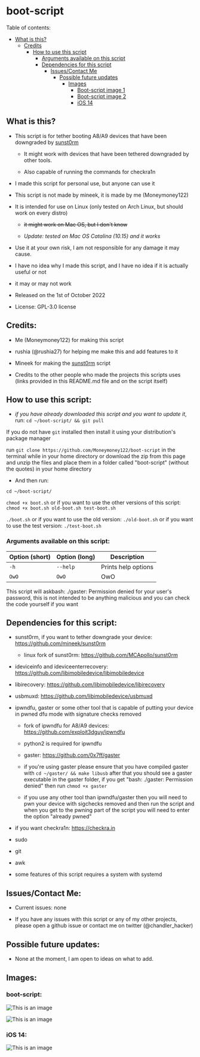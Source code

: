 # boot-script

Table of contents:

 - [What is this?](https://github.com/Moneymoney122/boot-script#what-is-this) 
   - [Credits](https://github.com/Moneymoney122/boot-script#credits)
     - [How to use this script](https://github.com/Moneymoney122/boot-script#how-to-use-this-script)
       - [Arguments available on this script](https://github.com/Moneymoney122/boot-script#arguments-available-on-this-script)
       - [Dependencies for this script](https://github.com/Moneymoney122/boot-script#dependencies-for-this-script)
         - [Issues/Contact Me](https://github.com/Moneymoney122/boot-script#issuescontact-me)
           - [Possible future updates](https://github.com/Moneymoney122/boot-script#possible-future-updates)
             - [Images](https://github.com/Moneymoney122/boot-script#images)
                - [Boot-script image 1](https://github.com/Moneymoney122/boot-script#boot-script-1)
                 - [Boot-script image 2](https://github.com/Moneymoney122/boot-script#boot-script-2)
                  - [iOS 14](https://github.com/Moneymoney122/boot-script#ios-14)
              
## What is this?

- This script is for tether booting A8/A9 devices that have been downgraded by [sunst0rm](https://github.com/mineek/sunst0rm)
  - It might work with devices that have been tethered downgraded by other tools.
  
   - Also capable of running the commands for checkra1n
  
- I made this script for personal use, but anyone can use it

- This script is not made by mineek, it is made by me (Moneymoney122)

- It is intended for use on Linux (only tested on Arch Linux, but should work on every distro)

   - ~~it might work on Mac OS, but I don't know~~

    - *Update: tested on Mac OS Catalina (10.15) and it works*

- Use it at your own risk, I am not responsible for any damage it may cause.

- I have no idea why I made this script, and I have no idea if it is actually useful or not

- it may or may not work

- Released on the 1st of October 2022

- License: GPL-3.0 license

## Credits:

- Me (Moneymoney122) for making this script

- rushia (@rushia27) for helping me make this and add features to it

- Mineek for making the [sunst0rm](https://github.com/mineek/sunst0rm) script

- Credits to the other people who made the projects this scripts uses (links provided in this README.md file and on the script itself)

## How to use this script:

 - *if you have already downloaded this script and you want to update it*, run: `cd ~/boot-script/ && git pull`

If you do not have `git` installed then install it using your distribution's package manager
 
 run `git clone https://github.com/Moneymoney122/boot-script` in the terminal while in your home directory or download the zip from this page and unzip the files and place them in a folder called "boot-script" (without the quotes) in your home directory

- And then run:

`cd ~/boot-script/`

`chmod +x boot.sh` or if you want to use the other versions of this script: `chmod +x boot.sh old-boot.sh test-boot.sh`

`./boot.sh` or if you want to use the old version: `./old-boot.sh` or if you want to use the test version: `./test-boot.sh`

### Arguments available on this script:
| Option (short)  | Option (long)               | Description                              |
|-----------------|-----------------------------|------------------------------------------|
| `-h`            | `--help`                    | Prints help options                      |
| `OwO`           | `OwO`                       | OwO                                      |

This script will askbash: ./gaster: Permission denied
 for your user's password, this is not intended to be anything malicious and you can check the code yourself if you want

## Dependencies for this script: 

- sunst0rm, if you want to tether downgrade your device: https://github.com/mineek/sunst0rm

    - linux fork of sunst0rm: https://github.com/MCApollo/sunst0rm

- ideviceinfo and ideviceenterrecovery: https://github.com/libimobiledevice/libimobiledevice

- libirecovery: https://github.com/libimobiledevice/libirecovery

- usbmuxd: https://github.com/libimobiledevice/usbmuxd

- ipwndfu, gaster or some other tool that is capable of putting your device in pwned dfu mode with signature checks removed

  - fork of ipwndfu for A8/A9 devices: https://github.com/exploit3dguy/ipwndfu
    
   - python2 is required for ipwndfu
   
   - gaster: https://github.com/0x7ff/gaster
  
    - if you're using gaster please ensure that you have compiled gaster with `cd ~/gaster/ && make libusb` after that you should see a gaster executable in the gaster folder, if you get "bash: ./gaster: Permission denied" then run `chmod +x gaster`

     - if you use any other tool than ipwndfu/gaster then you will need to pwn your device with sigchecks removed and then run the script and when you get to the pwning part of the script you will need to enter the option "already pwned" 

- if you want checkra1n: https://checkra.in

- sudo

- git

- awk

- some features of this script requires a system with systemd

## Issues/Contact Me:

- Current issues: none

- If you have any issues with this script or any of my other projects, please open a github issue or contact me on twitter (@chandler_hacker)

## Possible future updates:

- None at the moment, I am open to ideas on what to add.

## Images:

### boot-script:

![This is an image](https://i.imgur.com/PoFYstf.png)

![This is an image](https://i.imgur.com/wyDM1jL.jpg)

### iOS 14:

![This is an image](https://images.idgesg.net/images/article/2020/06/ios14-logo-100849580-large.3x2.jpg)

